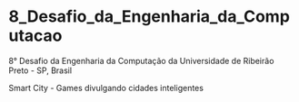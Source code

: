 # 8_Desafio_da_Engenharia_da_Computacao
8° Desafio da Engenharia da Computação da Universidade de Ribeirão Preto - SP, Brasil

Smart City - Games divulgando cidades inteligentes
